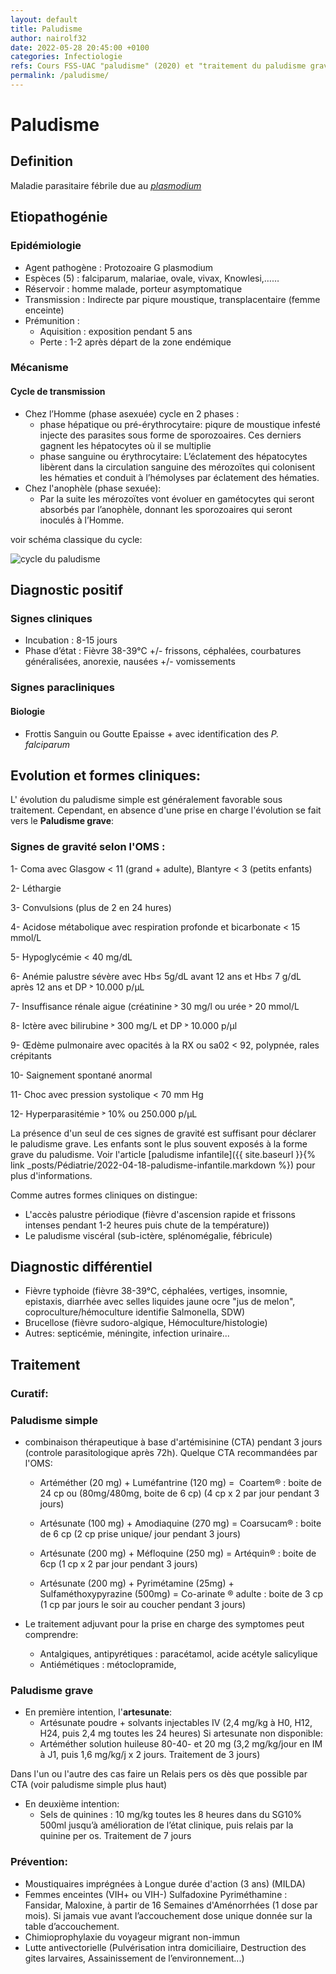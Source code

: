 ```yaml
---
layout: default
title: Paludisme
author: nairolf32
date: 2022-05-28 20:45:00 +0100
categories: Infectiologie
refs: Cours FSS-UAC "paludisme" (2020) et "traitement du paludisme grave" (2021) Prof. Angèle KOUANOU 2020, "Epidémiologie du paludisme en Afrique" prof AGUEMON Badirou
permalink: /paludisme/
---
```


# Paludisme

## Definition

Maladie parasitaire fébrile due au *[plasmodium](https://fr.wikipedia.org/wiki/Plasmodium)*

## Etiopathogénie

### Epidémiologie

- Agent pathogène : Protozoaire G plasmodium
- Espèces (5) : falciparum, malariae, ovale, vivax, Knowlesi,…… 
- Réservoir : homme malade, porteur  asymptomatique
- Transmission :  Indirecte par piqure moustique, transplacentaire (femme enceinte)
- Prémunition : 
	- Aquisition : exposition pendant 5 ans 
	- Perte : 1-2 après départ de la zone endémique

### Mécanisme

#### Cycle de transmission
  
- Chez l’Homme (phase asexuée) cycle en 2 phases : 
  - phase hépatique ou pré-érythrocytaire: piqure de moustique infesté injecte des parasites sous forme de sporozoaires. Ces derniers gagnent les hépatocytes où il se multiplie 
  - phase sanguine ou érythrocytaire: L’éclatement des hépatocytes libèrent dans la circulation sanguine des mérozoïtes qui colonisent les hématies et conduit à l’hémolyses par éclatement des hématies. 
- Chez l'anophèle (phase sexuée):
  - Par la suite les mérozoïtes vont évoluer en gamétocytes qui seront absorbés par l’anophèle, donnant les sporozoaires qui seront inoculés à l’Homme.

voir schéma classique du cycle:

<img src="{{ '/assets/posts-assets/cycle-paludisme.png?v=' | append: site.github.build_revision | relative_url }}" alt="cycle du paludisme"  />

## Diagnostic positif

### Signes cliniques
- Incubation : 8-15 jours
- Phase d’état : Fièvre 38-39°C +/- frissons, céphalées, courbatures généralisées, anorexie, nausées +/- vomissements
### Signes paracliniques

#### Biologie

- Frottis Sanguin ou Goutte Epaisse + avec identification des *P. falciparum*

## Evolution et formes cliniques:
L' évolution du paludisme simple est généralement favorable sous traitement. Cependant, en absence d'une prise en charge l'évolution se fait vers le **Paludisme grave**:

### Signes de gravité selon l'OMS :

1- Coma avec Glasgow < 11 (grand + adulte), Blantyre 
      < 3 (petits enfants)

2- Léthargie

3- Convulsions (plus de 2 en 24 hures)

4- Acidose métabolique avec respiration profonde et
     bicarbonate < 15 mmol/L

5- Hypoglycémie < 40 mg/dL

6- Anémie palustre sévère avec Hb≤ 5g/dL avant 12 ans 
    et Hb≤ 7 g/dL après 12 ans et DP ˃ 10.000 p/µL

7- Insuffisance rénale aigue (créatinine ˃ 30 mg/l ou
      urée ˃ 20 mmol/L

8- Ictère avec bilirubine ˃ 300 mg/L et DP ˃ 10.000 p/µl

9- Œdème pulmonaire avec opacités à la RX ou 
    sa02 < 92, polypnée, rales crépitants

10- Saignement spontané anormal 

11- Choc avec pression systolique < 70 mm Hg

12- Hyperparasitémie ˃ 10% ou 250.000 p/µL 

La présence d'un seul de ces signes de gravité est suffisant pour déclarer le paludisme grave. Les enfants sont le plus souvent exposés à la forme grave du paludisme. Voir l'article [paludisme infantile]({{ site.baseurl }}{% link _posts/Pédiatrie/2022-04-18-paludisme-infantile.markdown %}) pour plus d'informations.

Comme autres formes cliniques on distingue:

- L'accès palustre périodique (fièvre d'ascension rapide et frissons intenses pendant 1-2 heures puis chute de la température)) 
- Le paludisme viscéral (sub-ictère, splénomégalie, fébricule)

## Diagnostic différentiel

- Fièvre typhoide (fièvre 38-39°C, céphalées, vertiges, insomnie, epistaxis, diarrhée avec selles liquides jaune ocre "jus de melon", coproculture/hémoculture identifie Salmonella, SDW)
- Brucellose (fièvre sudoro-algique, Hémoculture/histologie)
- Autres: septicémie, méningite, infection urinaire...
## Traitement

### Curatif:

### Paludisme simple

- combinaison thérapeutique à base d'artémisinine (CTA) pendant 3 jours (controle parasitologique après 72h). Quelque CTA recommandées par l'OMS:

  - Artéméther (20 mg) + Luméfantrine (120 mg) =  Coartem® : boite de 24 cp ou 
        (80mg/480mg, boite de 6 cp) (4 cp x 2 par jour pendant 3 jours)

  - Artésunate (100 mg) + Amodiaquine (270 mg) = Coarsucam® : boite de 6 cp (2 cp prise unique/ jour pendant 3 jours)

  - Artésunate (200 mg) + Méfloquine (250 mg) = Artéquin® : boite de 6cp (1 cp x 2 par jour pendant 3 jours)

  - Artésunate (200 mg) + Pyrimétamine (25mg) + Sulfaméthoxypyrazine (500mg) = Co-arinate ® adulte : boite de 3 cp (1 cp par jours le soir au coucher pendant 3 jours)
  
- Le traitement adjuvant pour la prise en charge des symptomes peut comprendre:
  - Antalgiques, antipyrétiques : paracétamol, acide acétyle salicylique  	
  - Antiémétiques : métoclopramide,  

### Paludisme grave

- En première intention, l'**artesunate**:
  - Artésunate poudre + solvants injectables IV (2,4 mg/kg à H0, H12, H24, puis 2,4 mg toutes les 24 heures) Si artesunate non disponible:
  - Artéméther solution huileuse 80-40- et 20 mg (3,2 mg/kg/jour en IM à J1, puis 1,6 mg/kg/j x 2 jours. Traitement de 3 jours) 

Dans l'un ou l'autre des cas faire un Relais pers os dès que possible par CTA (voir paludisme simple plus haut)

- En deuxième intention:
  - Sels de quinines : 10 mg/kg toutes les 8 heures dans du SG10% 500ml jusqu’à amélioration de l’état clinique, puis relais par la quinine per os. Traitement de 7 jours
 
### Prévention:

- Moustiquaires imprégnées à Longue durée d'action  (3 ans) (MILDA)
- Femmes enceintes (VIH+ ou VIH-) Sulfadoxine Pyriméthamine : Fansidar, Maloxine, à partir de 16 Semaines d'Aménorrhées (1 dose par mois). Si jamais vue avant l’accouchement dose unique donnée sur la table d’accouchement.
- Chimioprophylaxie du voyageur migrant non-immun
- Lutte antivectorielle (Pulvérisation intra domiciliaire, Destruction des gites larvaires, Assainissement de l’environnement...)
